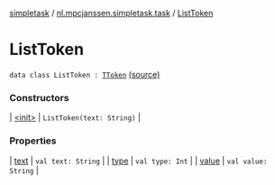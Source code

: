 [simpletask](../../index.md) / [nl.mpcjanssen.simpletask.task](../index.md) / [ListToken](.)

# ListToken

`data class ListToken : `[`TToken`](../-t-token/index.md) [(source)](https://github.com/mpcjanssen/simpletask-android/blob/master/src/main/java/nl/mpcjanssen/simpletask/task/Task.kt#L502)

### Constructors

| [&lt;init&gt;](-init-.md) | `ListToken(text: String)` |

### Properties

| [text](text.md) | `val text: String` |
| [type](type.md) | `val type: Int` |
| [value](value.md) | `val value: String` |

